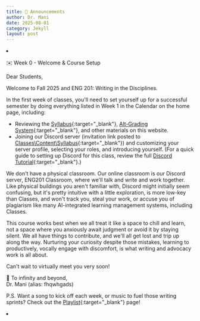 ```yaml
---
title: 📢 Announcements
author: Dr. Mani
date: 2025-08-01
category: Jekyll
layout: post
---
```


<li class="divider"></li>

✉️ Week 0 - Welcome & Course Setup

Dear Students,

Welcome to Fall 2025 and ENG 201: Writing in the Disciplines.

In the first week of classes, you'll need to set yourself up for a successful semester by doing everything listed in Week 1 in the Calendar on the home page, including:

- Reviewing the [Syllabus](/eng201-oer/_pages/syllabus){:target="_blank"}, [Alt-Grading System](/eng201-oer/_pages/alt-grading){:target="_blank"}, and other materials on this website.
- Joining our Discord server (invitation link posted to [Classes\Content\Syllabus](https://classes.pace.edu){:target="_blank"}) and customizing your server profile, selecting your roles, and introducing yourself. (For a quick guide to setting up Discord for this class, review the full [Discord Tutorial](/eng201-oer/_pages/discord){:target="_blank"}.)

We don't have a physical classroom. Our online classroom is our Discord server, ENG201 Classroom, where we'll talk and write and work together. Like physical buildings you aren't familiar with, Discord might initially seem confusing, but it's pretty intuitive with a little exploration, is more low-key than Classes, and won't track you, steal your work, or accuse you of plagiarism like many AI-integrated learning management systems, including Classes.

This course works best when we all treat it like a space to chill and learn, not a space where you anxiously await judgment or avoid it by staying silent. We all have things to contribute, and we'll all get lost and trip up along the way. Nurturing your curiosity despite those mistakes, learning to productively, vocally engage with discomfort, is what writing and advocacy work is all about.

Can't wait to virtually meet you very soon!

🚀 To infinity and beyond,   
Dr. Mani (alias: fhqwhgads)

P.S. Want a song to kick off each week, or music to fuel those writing sprints? Check out the [Playlist](#){:target="_blank"} page!

<li class="divider"></li>